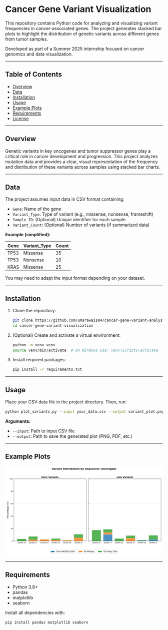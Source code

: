 # Cancer Gene Variant Visualization

This repository contains Python code for analyzing and visualizing variant frequencies in cancer-associated genes. The project generates stacked bar plots to highlight the distribution of genetic variants across different genes from tumor samples.

Developed as part of a Summer 2025 internship focused on cancer genomics and data visualization.

---

## Table of Contents

* [Overview](#overview)
* [Data](#data)
* [Installation](#installation)
* [Usage](#usage)
* [Example Plots](#example-plots)
* [Requirements](#requirements)
* [License](#license)

---

## Overview

Genetic variants in key oncogenes and tumor suppressor genes play a critical role in cancer development and progression. This project analyzes mutation data and provides a clear, visual representation of the frequency and distribution of these variants across samples using stacked bar charts.

---

## Data

The project assumes input data in CSV format containing:

* `Gene`: Name of the gene
* `Variant_Type`: Type of variant (e.g., missense, nonsense, frameshift)
* `Sample_ID`: (Optional) Unique identifier for each sample
* `Variant_Count`: (Optional) Number of variants (if summarized data)

**Example (simplified):**

| Gene | Variant\_Type | Count |
| ---- | ------------- | ----- |
| TP53 | Missense      | 35    |
| TP53 | Nonsense      | 10    |
| KRAS | Missense      | 25    |

You may need to adapt the input format depending on your dataset.

---

## Installation

1. Clone the repository:

   ```bash
   git clone https://github.com/umarawais84/cancer-gene-variant-analysis.git
   cd cancer-gene-variant-visualization
   ```

2. (Optional) Create and activate a virtual environment:

   ```bash
   python -m venv venv
   source venv/bin/activate  # On Windows use: venv\Scripts\activate
   ```

3. Install required packages:

   ```bash
   pip install -r requirements.txt
   ```

---

## Usage

Place your CSV data file in the project directory. Then, run:

```bash
python plot_variants.py --input your_data.csv --output variant_plot.png
```

**Arguments:**

* `--input`: Path to input CSV file
* `--output`: Path to save the generated plot (PNG, PDF, etc.)

---

## Example Plots

![Variant distribution](variant_distribution.png)

---

## Requirements

* Python 3.8+
* pandas
* matplotlib
* seaborn

Install all dependencies with:

```bash
pip install pandas matplotlib seaborn
```
